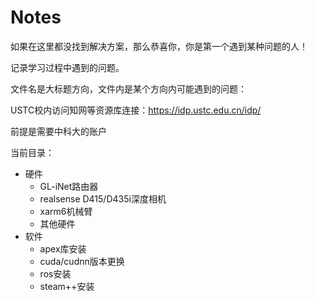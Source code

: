 # Notes
如果在这里都没找到解决方案，那么恭喜你，你是第一个遇到某种问题的人！

记录学习过程中遇到的问题。

文件名是大标题方向，文件内是某个方向内可能遇到的问题：

USTC校内访问知网等资源库连接：https://idp.ustc.edu.cn/idp/

前提是需要中科大的账户

当前目录：
- 硬件
  - GL-iNet路由器
  - realsense D415/D435i深度相机
  - xarm6机械臂
  - 其他硬件
- 软件
  - apex库安装
  - cuda/cudnn版本更换
  - ros安装
  - steam++安装
  

